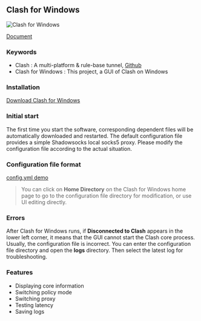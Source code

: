 ## Clash for Windows

![Clash for Windows](https://github.com/Fndroid/clash_for_windows_pkg/blob/master/imgs/demo3.png?raw=true)

[Document](https://docs.cfw.lbyczf.com/)

### Keywords
- Clash : A multi-platform & rule-base tunnel, [Github](https://github.com/Dreamacro/clash)
- Clash for Windows :  This project, a GUI of Clash on Windows

### Installation
[Download Clash for Windows](https://github.com/Fndroid/clash_for_windows_pkg/releases)

### Initial start
The first time you start the software, corresponding dependent files will be automatically downloaded and restarted. The default configuration file provides a simple Shadowsocks local socks5 proxy. Please modify the configuration file according to the actual situation.

### Configuration file format
 [config.yml demo](https://github.com/Dreamacro/clash#config)
 
> You can click on **Home Directory** on the Clash for Windows home page to go to the configuration file directory for modification, or use UI editing directly.

### Errors
After Clash for Windows runs, if **Disconnected to Clash** appears in the lower left corner, it means that the GUI cannot start the Clash core process. Usually, the configuration file is incorrect. You can enter the configuration file directory and open the **logs** directory. Then select the latest log for troubleshooting.

### Features
- Displaying core information
- Switching policy mode
- Switching proxy
- Testing latency
- Saving logs

